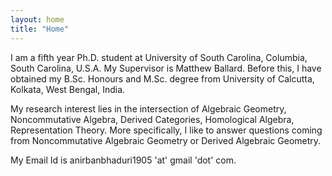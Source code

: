 ```yaml
---
layout: home
title: "Home"
---
```


I am a fifth year Ph.D. student at University of South Carolina, Columbia, South Carolina, U.S.A. My Supervisor is Matthew Ballard. Before this, I have obtained my B.Sc. Honours and M.Sc. degree from University of Calcutta, Kolkata, West Bengal, India.

My research interest lies in the intersection of Algebraic Geometry, Noncommutative Algebra, Derived Categories, Homological Algebra, Representation Theory. More specifically, I like to answer questions coming from Noncommutative Algebraic Geometry or Derived Algebraic Geometry.

My Email Id is anirbanbhaduri1905 'at' gmail 'dot' com.
